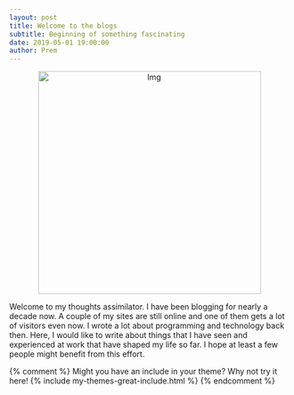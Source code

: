 ```yaml
---
layout: post
title: Welcome to the blogs
subtitle: Beginning of something fascinating
date: 2019-05-01 19:00:00
author: Prem
---
```


<div class="block">
          <center><img src="{{ site.baseurl }}/img/spock.jpg" alt="Img" style="width:400px;"/></center>
          </div>

Welcome to my thoughts assimilator. I have been blogging for nearly a decade now. A couple of my sites are still online and one of them gets a lot of visitors even now. I wrote a lot about programming and technology back then. Here, I would like to write about things that I have seen and experienced at work that have shaped my life so far. I hope at least a few people might benefit from this effort.

{% comment %}
Might you have an include in your theme? Why not try it here!
{% include my-themes-great-include.html %}
{% endcomment %}

